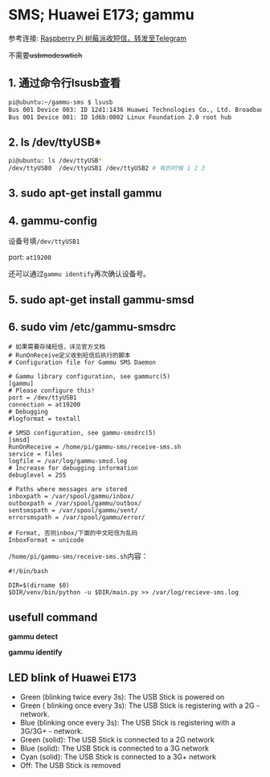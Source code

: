 # SMS; Huawei E173; gammu

参考连接: [Raspberry Pi 树莓派收短信，转发至Telegram](http://wenbinwu.com/%E7%82%B9%E7%82%B9%E6%BB%B4%E6%BB%B4/2018/04/25/raspberry-pi-sms.html)

不需要~~usbmodeswtich~~
## 1. 通过命令行lsusb查看

```bash
pi@ubuntu:~/gammu-sms $ lsusb
Bus 001 Device 003: ID 12d1:1436 Huawei Technologies Co., Ltd. Broadband stick # 华为网卡
Bus 001 Device 001: ID 1d6b:0002 Linux Foundation 2.0 root hub

```
## 2. ls /dev/ttyUSB*
```bash
pi@ubuntu: ls /dev/ttyUSB*
/dev/ttyUSB0  /dev/ttyUSB1 /dev/ttyUSB2 # 有的时候 1 2 3
```
## 3. sudo apt-get install gammu

## 4. gammu-config
设备号填```/dev/ttyUSB1``` 

port: ```at19200```

还可以通过```gammu identify```再次确认设备号。

## 5. sudo apt-get install gammu-smsd

## 6. sudo vim /etc/gammu-smsdrc
```
# 如果需要存储短信，详见官方文档
# RunOnReceive定义收到短信后执行的脚本
# Configuration file for Gammu SMS Daemon

# Gammu library configuration, see gammurc(5)
[gammu]
# Please configure this!
port = /dev/ttyUSB1
connection = at19200
# Debugging
#logformat = textall

# SMSD configuration, see gammu-smsdrc(5)
[smsd]
RunOnReceive = /home/pi/gammu-sms/receive-sms.sh
service = files
logfile = /var/log/gammu-smsd.log
# Increase for debugging information
debuglevel = 255

# Paths where messages are stored
inboxpath = /var/spool/gammu/inbox/
outboxpath = /var/spool/gammu/outbox/
sentsmspath = /var/spool/gammu/sent/
errorsmspath = /var/spool/gammu/error/

# Format, 否则inbox/下面的中文短信为乱码
InboxFormat = unicode
```

```/home/pi/gammu-sms/receive-sms.sh```内容：

```
#!/bin/bash

DIR=$(dirname $0)
$DIR/venv/bin/python -u $DIR/main.py >> /var/log/recieve-sms.log
```

## usefull command
**gammu detect** 

**gammu identify**  


## LED blink of Huawei E173
- Green (blinking twice every 3s): The USB Stick is powered on
- Green ( blinking once every 3s): The USB Stick is registering with a 2G - network.
- Blue (blinking once every 3s): The USB Stick is registering with a 3G/3G+ - network.
- Green (solid): The USB Stick is connected to a 2G network
- Blue (solid): The USB Stick is connected to a 3G network
- Cyan (solid): The USB Stick is connected to a 3G+ network
- Off: The USB Stick is removed